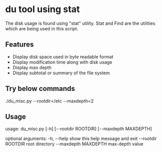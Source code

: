 # du tool using stat
The disk usage is found using "stat" utility.
Stat and Find are the utilities which are being used in this script.

## Features
* Display disk space used in byte readable format
* Display modification time along with disk usage
* Display max depth
* Display subtotal or summary of the file system

## Try below commands
./du_misc.py --rootdir=/etc --maxdepth=2

## Usage
usage: du_misc.py [-h] [--rootdir ROOTDIR] [--maxdepth MAXDEPTH]

optional arguments:
  -h, --help           show this help message and exit
  --rootdir ROOTDIR    root directory
  --maxdepth MAXDEPTH  max-depth value
